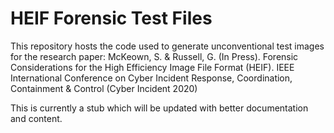 # HEIF Forensic Test Files

This repository hosts the code used to generate unconventional test images for the research paper:
McKeown, S. & Russell, G. (In Press). Forensic Considerations for the High Efficiency Image File Format (HEIF). IEEE International Conference on Cyber Incident Response, Coordination, Containment & Control (Cyber Incident 2020)

This is currently a stub which will be updated with better documentation and content.
